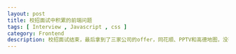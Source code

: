 ```yaml
---
layout: post
title: 校招面试中积累的前端问题
tags: [ Interview , Javascript , css ]
category: Frontend
description: 校招面试结束，最后拿到了三家公司的offer，同花顺、PPTV和高德地图，没有想象中的顺利，但也还算是老天眷顾，拿到了可以去做前端最难产品地图的offer。这篇文章，主要是记录我在面试中遇到的一些问题以及解决方案。
---
```


